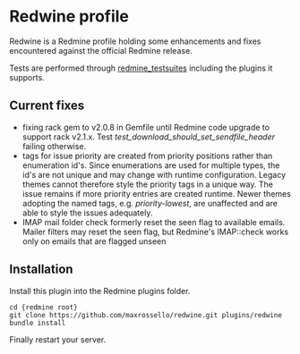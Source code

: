 # Redwine profile

Redwine is a Redmine profile holding some enhancements and fixes encountered against the official Redmine release.

Tests are performed through [redmine_testsuites](https://github.com/maxrossello/redmine_testsuites) including the plugins it supports.

## Current fixes

* fixing rack gem to v2.0.8 in Gemfile until Redmine code upgrade to support rack v2.1.x. Test _test_download_should_set_sendfile_header_ failing otherwise.
* tags for issue priority are created from priority positions rather than enumeration id's. 
  Since enumerations are used for multiple types, the id's are not unique and may change with runtime configuration. Legacy themes cannot therefore style the priority tags in a unique way.
  The issue remains if more priority entries are created runtime. Newer themes adopting the named tags, e.g. _priority-lowest_, are unaffected and are able to style the issues adequately.
* IMAP mail folder check formerly reset the seen flag to available emails.
  Mailer filters may reset the seen flag, but Redmine's IMAP::check works only on emails that are flagged unseen

## Installation

Install this plugin into the Redmine plugins folder.

    cd {redmine root}
    git clone https://github.com/maxrossello/redwine.git plugins/redwine
    bundle install

Finally restart your server.

